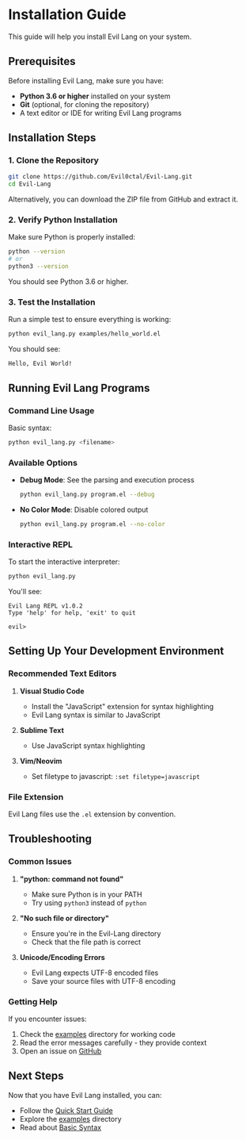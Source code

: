 # Installation Guide

This guide will help you install Evil Lang on your system.

## Prerequisites

Before installing Evil Lang, make sure you have:

- **Python 3.6 or higher** installed on your system
- **Git** (optional, for cloning the repository)
- A text editor or IDE for writing Evil Lang programs

## Installation Steps

### 1. Clone the Repository

```bash
git clone https://github.com/Evil0ctal/Evil-Lang.git
cd Evil-Lang
```

Alternatively, you can download the ZIP file from GitHub and extract it.

### 2. Verify Python Installation

Make sure Python is properly installed:

```bash
python --version
# or
python3 --version
```

You should see Python 3.6 or higher.

### 3. Test the Installation

Run a simple test to ensure everything is working:

```bash
python evil_lang.py examples/hello_world.el
```

You should see:
```
Hello, Evil World!
```

## Running Evil Lang Programs

### Command Line Usage

Basic syntax:
```bash
python evil_lang.py <filename>
```

### Available Options

- **Debug Mode**: See the parsing and execution process
  ```bash
  python evil_lang.py program.el --debug
  ```

- **No Color Mode**: Disable colored output
  ```bash
  python evil_lang.py program.el --no-color
  ```

### Interactive REPL

To start the interactive interpreter:
```bash
python evil_lang.py
```

You'll see:
```
Evil Lang REPL v1.0.2
Type 'help' for help, 'exit' to quit

evil>
```

## Setting Up Your Development Environment

### Recommended Text Editors

1. **Visual Studio Code**
   - Install the "JavaScript" extension for syntax highlighting
   - Evil Lang syntax is similar to JavaScript

2. **Sublime Text**
   - Use JavaScript syntax highlighting

3. **Vim/Neovim**
   - Set filetype to javascript: `:set filetype=javascript`

### File Extension

Evil Lang files use the `.el` extension by convention.

## Troubleshooting

### Common Issues

1. **"python: command not found"**
   - Make sure Python is in your PATH
   - Try using `python3` instead of `python`

2. **"No such file or directory"**
   - Ensure you're in the Evil-Lang directory
   - Check that the file path is correct

3. **Unicode/Encoding Errors**
   - Evil Lang expects UTF-8 encoded files
   - Save your source files with UTF-8 encoding

### Getting Help

If you encounter issues:

1. Check the [examples](../../examples) directory for working code
2. Read the error messages carefully - they provide context
3. Open an issue on [GitHub](https://github.com/Evil0ctal/Evil-Lang/issues)

## Next Steps

Now that you have Evil Lang installed, you can:

- Follow the [Quick Start Guide](quick-start.md)
- Explore the [examples](../../examples) directory
- Read about [Basic Syntax](basic-syntax.md)